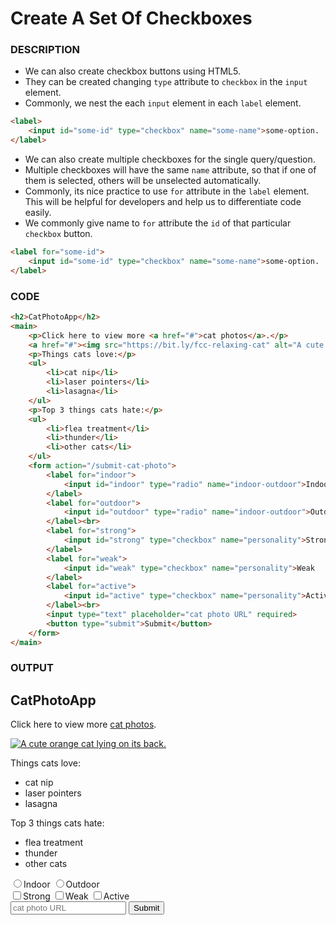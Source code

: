 # Create A Set Of Checkboxes 

### DESCRIPTION
* We can also create checkbox buttons using HTML5.
* They can be created changing `type` attribute to `checkbox` in the `input` element.
* Commonly, we nest the each `input` element in each `label` element.
```html
<label>
    <input id="some-id" type="checkbox" name="some-name">some-option.
</label>
```
* We can also create multiple checkboxes for the single query/question.
* Multiple checkboxes will have the same `name` attribute, so that if one of them is selected, others will be unselected automatically.
* Commonly, its nice practice to use `for` attribute in the `label` element. This will be helpful for developers and help us to differentiate code easily.
* We commonly give name to `for` attribute the `id` of that particular `checkbox` button.
```html
<label for="some-id">
    <input id="some-id" type="checkbox" name="some-name">some-option.
</label>
```

### CODE
```html
<h2>CatPhotoApp</h2>
<main>
    <p>Click here to view more <a href="#">cat photos</a>.</p>
    <a href="#"><img src="https://bit.ly/fcc-relaxing-cat" alt="A cute orange cat lying on its back."></a>
    <p>Things cats love:</p>
    <ul>
        <li>cat nip</li>
        <li>laser pointers</li>
        <li>lasagna</li>
    </ul>
    <p>Top 3 things cats hate:</p>
    <ul>
        <li>flea treatment</li>
        <li>thunder</li>
        <li>other cats</li>
    </ul>
    <form action="/submit-cat-photo">
        <label for="indoor">
            <input id="indoor" type="radio" name="indoor-outdoor">Indoor
        </label>
        <label for="outdoor">
            <input id="outdoor" type="radio" name="indoor-outdoor">Outdoor
        </label><br>
        <label for="strong">
            <input id="strong" type="checkbox" name="personality">Strong
        </label>
        <label for="weak">
            <input id="weak" type="checkbox" name="personality">Weak
        </label>
        <label for="active">
            <input id="active" type="checkbox" name="personality">Active
        </label><br>
        <input type="text" placeholder="cat photo URL" required>
        <button type="submit">Submit</button>
    </form>
</main>
```

### OUTPUT
<h2>CatPhotoApp</h2>
<main>
    <p>Click here to view more <a href="#">cat photos</a>.</p>
    <a href="#"><img src="https://bit.ly/fcc-relaxing-cat" alt="A cute orange cat lying on its back."></a>
    <p>Things cats love:</p>
    <ul>
        <li>cat nip</li>
        <li>laser pointers</li>
        <li>lasagna</li>
    </ul>
    <p>Top 3 things cats hate:</p>
    <ul>
        <li>flea treatment</li>
        <li>thunder</li>
        <li>other cats</li>
    </ul>
    <form action="/submit-cat-photo">
        <label for="indoor">
            <input id="indoor" type="radio" name="indoor-outdoor">Indoor
        </label>
        <label for="outdoor">
            <input id="outdoor" type="radio" name="indoor-outdoor">Outdoor
        </label><br>
        <label for="strong">
            <input id="strong" type="checkbox" name="personality">Strong
        </label>
        <label for="weak">
            <input id="weak" type="checkbox" name="personality">Weak
        </label>
        <label for="active">
            <input id="active" type="checkbox" name="personality">Active
        </label><br>
        <input type="text" placeholder="cat photo URL" required>
        <button type="submit">Submit</button>
    </form>
</main>
